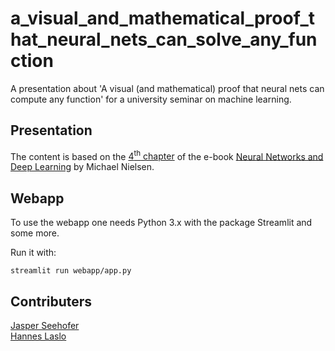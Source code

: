 # a_visual_and_mathematical_proof_that_neural_nets_can_solve_any_function

A presentation about 'A visual (and mathematical) proof that neural nets can compute any function' for a university seminar on machine learning.

## Presentation

The content is based on the [4<sup>th</sup> chapter](http://neuralnetworksanddeeplearning.com/chap4.html) of the e-book [Neural Networks and Deep Learning](http://neuralnetworksanddeeplearning.com) by Michael Nielsen.

## Webapp

To use the webapp one needs Python 3.x with the package Streamlit and some more.

Run it with:
```shell
streamlit run webapp/app.py
```

## Contributers

[Jasper Seehofer](https://github.com/JasperSeehofer)  
[Hannes Laslo](https://github.com/HannesLa19)
